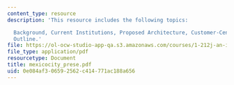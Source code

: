 ```yaml
---
content_type: resource
description: 'This resource includes the following topics:

  Background, Current Institutions, Proposed Architecture, Customer-Centric, and Cost/Benefits
  Outline.'
file: https://ol-ocw-studio-app-qa.s3.amazonaws.com/courses/1-212j-an-introduction-to-intelligent-transportation-systems-spring-2005/0e084af306592562c414771ac188a656_mexicocity_prese.pdf
file_type: application/pdf
resourcetype: Document
title: mexicocity_prese.pdf
uid: 0e084af3-0659-2562-c414-771ac188a656
---
```


